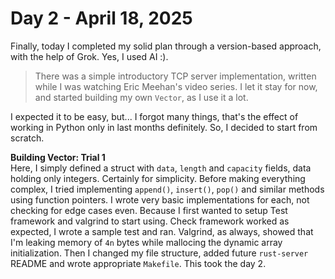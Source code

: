 # Day 2 - April 18, 2025

Finally, today I completed my solid plan through a version-based approach, with the help of Grok. Yes, I used AI :).

> There was a simple introductory TCP server implementation, written while I was watching Eric Meehan's video series. I let it stay for now, and started building my own `Vector`, as I use it a lot.

I expected it to be easy, but... I forgot many things, that's the effect of working in Python only in last months definitely. So, I decided to start from scratch.

**Building Vector: Trial 1**  
Here, I simply defined a struct with `data`, `length` and `capacity` fields, data holding only integers. Certainly for simplicity. Before making everything complex, I tried implementing `append()`, `insert()`, `pop()` and similar methods using function pointers. I wrote very basic implementations for each, not checking for edge cases even. Because I first wanted to setup Test framework and valgrind to start using.
Check framework worked as expected, I wrote a sample test and ran. Valgrind, as always, showed that I'm leaking memory of `4n` bytes while mallocing the dynamic array initialization.
Then I changed my file structure, added future `rust-server` README and wrote appropriate `Makefile`. This took the day 2.
